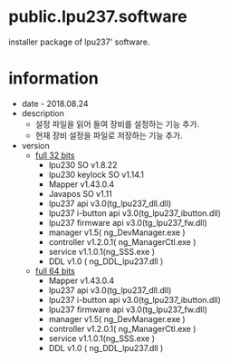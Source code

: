 # public.lpu237.software
installer package of lpu237' software.

# information
* date - 2018.08.24
* description
  * 설정 파일을 읽어 들여 장비를 설정하는 기능 추가.
  * 현재 장비 설정을 파일로 저장하는 기능 추가.
* version
  * [full 32 bits](./full/x86/lp230_1_8_63.msi)
    - lpu230 SO v1.8.22
    - lpu230 keylock SO v1.14.1
    - Mapper v1.43.0.4
    - Javapos SO v1.11
    - lpu237 api v3.0(tg_lpu237_dll.dll)
    - lpu237 i-button api v3.0(tg_lpu237_ibutton.dll)
    - lpu237 firmware api v3.0(tg_lpu237_fw.dll)
    - manager v1.5( ng_DevManager.exe )
    - controller v1.2.0.1( ng_ManagerCtl.exe )
    - service v1.1.0.1(ng_SSS.exe )
    - DDL v1.0 ( ng_DDL_lpu237.dll )
  * [full 64 bits](./full/x64/lpu230_x64_1_8_63.msi)
    - Mapper v1.43.0.4
    - lpu237 api v3.0(tg_lpu237_dll.dll)
    - lpu237 i-button api v3.0(tg_lpu237_ibutton.dll)
    - lpu237 firmware api v3.0(tg_lpu237_fw.dll)
    - manager v1.5( ng_DevManager.exe )
    - controller v1.2.0.1( ng_ManagerCtl.exe )
    - service v1.1.0.1(ng_SSS.exe )
    - DDL v1.0 ( ng_DDL_lpu237.dll )
    